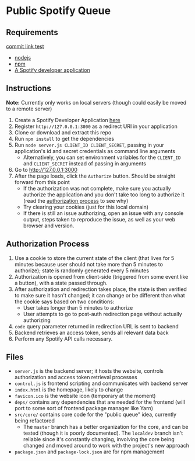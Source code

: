 # Public Spotify Queue

## Requirements

[commit link test](aea4cbed1798963c793239f0b8db04fc0d81bacd)

+ [nodejs](https://nodejs.org/en/)
+ [npm](https://www.npmjs.com/)
+ [A Spotify developer application](https://developer.spotify.com/dashboard/)

## Instructions

**Note:** Currently only works on local servers (though could easily be moved to a remote server)

1. Create a Spotify Developer Application [here](https://developer.spotify.com/dashboard/)
2. Register `http://127.0.0.1:3000` as a redirect URI in your application
3. Clone or download and extract this repo
4. Run `npm install` to get the dependencies
5. Run `node server.js CLIENT_ID CLIENT_SECRET`, passing in your application's id and secret credentials as command line arguments
	+ Alternatively, you can set environment variables for the `CLIENT_ID` and `CLIENT_SECRET` instead of passing in arguments
6. Go to http://127.0.0.1:3000
7. After the page loads, click the `Authorize` button. Should be straight forward from this point
	+ If the authorization was not complete, make sure you actually authorize the application and you don't take too long to authorize it (read the [authorization process](#auth-proc) to see why)
	+ Try clearing your cookies (just for this local domain)
	+ If there is still an issue authorizing, open an issue with any console output, steps taken to reproduce the issue, as well as your web browser and version.

## <a id="auth-proc"></a> Authorization Process

1. Use a cookie to store the current state of the client (that lives for 5 minutes because user should not take more than 5 minutes to authorize); state is randomly generated every 5 minutes
2. Authorization is opened from client-side (triggered from some event like a button), with a state passed through.
3. After authorization and redirection takes place, the state is then verified to make sure it hasn't changed; it can change or be different than what the cookie says based on two conditions:
	+ User takes longer than 5 minutes to authorize
	+ User attempts to go to post-auth redirection page without actually authorizing
4. `code` query parameter returned in redirection URL is sent to backend
5. Backend retrieves an access token, sends all relevant data back
6. Perform any Spotify API calls necessary.

## Files

+ `server.js` is the backend server; it hosts the website, controls authorization and access token retrieval processes
+ `control.js` is frontend scripting and communicates with backend server
+ `index.html` is the homepage, likely to change
+ `favicon.ico` is the website icon (temporary at the moment)
+ `deps/` contains any dependencies that are needed for the frontend (will port to some sort of frontend package manager like Yarn)
+ `src/core/` contains core code for the "public queue" idea, currently being refactored
	+ The `master` branch has a better organization for the core, and can be tested (though it is poorly documented). The `localdev` branch isn't reliable since it's constantly changing, involving the core being changed and moved around to work with the project's new approach
+ `package.json` and `package-lock.json` are for npm management

